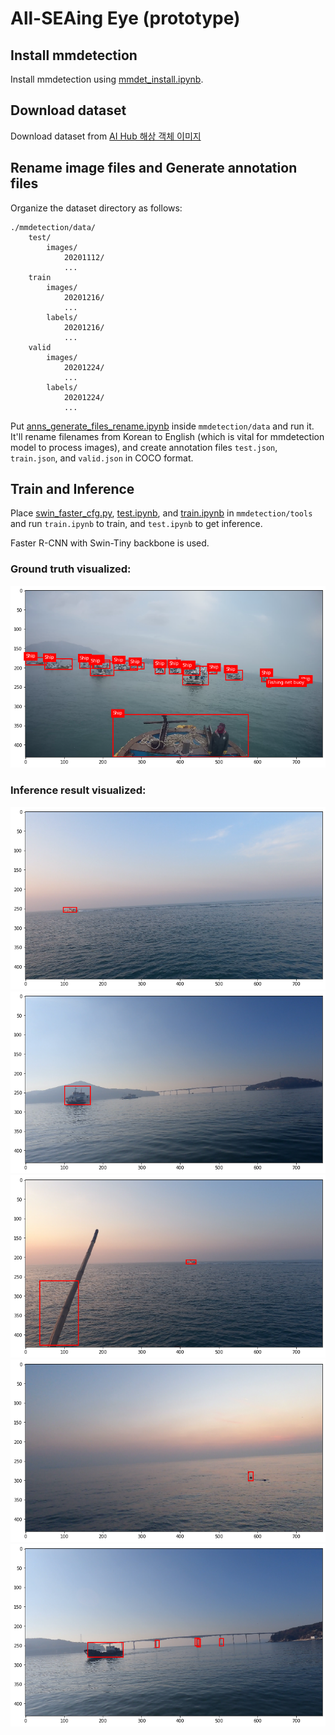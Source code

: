# All-SEAing Eye (prototype)

## Install mmdetection

Install mmdetection using [mmdet_install.ipynb](https://github.com/star-bits/all-seaing-eye/blob/main/mmdet_install.ipynb).

## Download dataset

Download dataset from [AI Hub 해상 객체 이미지](https://aihub.or.kr/aidata/34155)

## Rename image files and Generate annotation files

Organize the dataset directory as follows:
```
./mmdetection/data/
    test/
        images/
            20201112/
            ...
    train
        images/
            20201216/
            ...
        labels/
            20201216/
            ...
    valid
        images/
            20201224/
            ...
        labels/
            20201224/
            ...
```
Put [anns_generate_files_rename.ipynb](https://github.com/star-bits/all-seaing-eye/blob/main/anns_generate_files_rename.ipynb) inside `mmdetection/data` and run it. It'll rename filenames from Korean to English (which is vital for mmdetection model to process images), and create annotation files `test.json`, `train.json`, and `valid.json` in COCO format. 

## Train and Inference

Place [swin_faster_cfg.py](https://github.com/star-bits/all-seaing-eye/blob/main/swin_faster_cfg.py), [test.ipynb](https://github.com/star-bits/all-seaing-eye/blob/main/test.ipynb), and [train.ipynb](https://github.com/star-bits/all-seaing-eye/blob/main/train.ipynb) in `mmdetection/tools` and run `train.ipynb` to train, and `test.ipynb` to get inference. 

Faster R-CNN with Swin-Tiny backbone is used. 

### Ground truth visualized:
![gt](https://github.com/star-bits/all-seaing-eye/blob/main/images/gt.png)

### Inference result visualized:

![output-1](https://github.com/star-bits/all-seaing-eye/blob/main/images/output-1.png)
![output-2](https://github.com/star-bits/all-seaing-eye/blob/main/images/output-2.png)
![output-3](https://github.com/star-bits/all-seaing-eye/blob/main/images/output-3.png)
![output-4](https://github.com/star-bits/all-seaing-eye/blob/main/images/output-4.png)
![output-5](https://github.com/star-bits/all-seaing-eye/blob/main/images/output-5.png)
